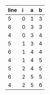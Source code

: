 | line | i  | a  | b  |
| ---- |:---|:---|:---|
| 5    | 0  | 1  | 3  |
| 6    | 0  | 3  | 3  |
| 4    | 0  | 3  | 4  |
| 5    | 1  | 3  | 4  |
| 6    | 1  | 4  | 4  |
| 4    | 1  | 4  | 5  |
| 5    | 2  | 4  | 5  |
| 6    | 2  | 5  | 5  |
| 4    | 2  | 5  | 6  |